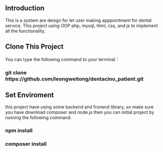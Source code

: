 <H2>Introduction</H2>
This is a system are deisgn for let user making apppointment for dental service. This project using OOP php, mysql, html, css, and js to implement all the functionality.

<h2>Clone This Project</h2>
You can type the following command to your terminal：
<h3>git clone https://github.com/leongweitong/dentacino_patient.git</h3>

<h2>Set Enviroment</h2>
this project have using some backend and fronend library, so make sure you have download composer and node.js
then you can initial project by running the following command.
<h3>npm install</h3>
<h3>composer install</h3>
